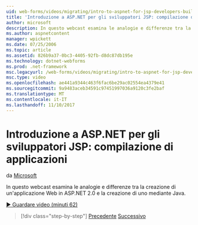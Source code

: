 ```yaml
---
uid: web-forms/videos/migrating/intro-to-aspnet-for-jsp-developers-building-applications
title: 'Introduzione a ASP.NET per gli sviluppatori JSP: compilazione di applicazioni | Documenti Microsoft'
author: microsoft
description: In questo webcast esamina le analogie e differenze tra la creazione di un'applicazione Web in ASP.NET 2.0 e la creazione di uno mediante Java.
ms.author: aspnetcontent
manager: wpickett
ms.date: 07/25/2006
ms.topic: article
ms.assetid: 826b9a37-0bc3-4405-92fb-d8dc87db195e
ms.technology: dotnet-webforms
ms.prod: .net-framework
msc.legacyurl: /web-forms/videos/migrating/intro-to-aspnet-for-jsp-developers-building-applications
msc.type: video
ms.openlocfilehash: ae441a9344c463f6fac6be29ac02554ea4379e41
ms.sourcegitcommit: 9a9483aceb34591c97451997036a9120c3fe2baf
ms.translationtype: MT
ms.contentlocale: it-IT
ms.lasthandoff: 11/10/2017
---
```

<a name="intro-to-aspnet-for-jsp-developers-building-applications"></a>Introduzione a ASP.NET per gli sviluppatori JSP: compilazione di applicazioni
====================
da [Microsoft](https://github.com/microsoft)

In questo webcast esamina le analogie e differenze tra la creazione di un'applicazione Web in ASP.NET 2.0 e la creazione di uno mediante Java.

[&#9654; Guardare video (minuti 62)](https://channel9.msdn.com/Blogs/ASP-NET-Site-Videos/intro-to-aspnet-for-jsp-developers-building-applications)

>[!div class="step-by-step"]
[Precedente](intro-to-aspnet-for-jsp-developers-welcome-to-aspnet-20.md)
[Successivo](intro-to-aspnet-for-coldfusion-developers-adding-aspnet-to-your-repertoire.md)
